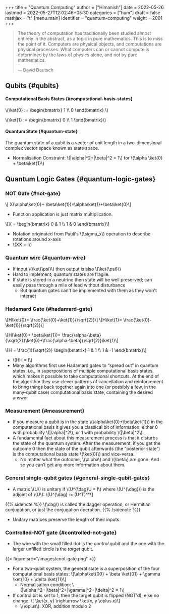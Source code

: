 +++
title = "Quantum Computing"
author = ["Himanish"]
date = 2022-05-26
lastmod = 2022-05-27T12:02:46+05:30
categories = ["hum"]
draft = false
mathjax = "t"
[menu.main]
  identifier = "quantum-computing"
  weight = 2001
+++

> The theory of computation has traditionally been studied almost entirely in the abstract, as a topic in pure mathematics. This is to miss the point of it. Computers are physical objects, and computations are physical processes. What computers can or cannot compute is determined by the laws of physics alone, and not by pure mathematics.
>
> — David Deutsch


## Qubits {#qubits}


#### Computational Basis States {#computational-basis-states}

\\(\ket{0} := \begin{bmatrix} 1 \\\ 0 \end{bmatrix}
\\)

\\(\ket{1} := \begin{bmatrix} 0 \\\ 1 \end{bmatrix}\\)


#### Quantum State {#quantum-state}

The quantum state of a qubit is a vector of unit length in a two-dimensional complex vector space known as state space.

-   Normalisation Constraint: \\(|\alpha|^2+|\beta|^2 = 1\\) for \\(\alpha \ket{0} + \beta\ket{1}\\)


## Quantum Logic Gates {#quantum-logic-gates}


### NOT Gate {#not-gate}

\\[ X(\alpha\ket{0}+ \beta\ket{1})=\alpha\ket{1}+\beta\ket{0}\\]

-   Function application is just matrix multiplication.

\\[X = \begin{bmatrix} 0 & 1 \\\ 1 & 0 \end{bmatrix}\\]

-   Notation originated from Pauli's \\(\sigma\_x\\) operation to describe rotations around x-axis
-   \\(XX = I\\)


### Quantum wire {#quantum-wire}

-   If input \\(\ket{\psi}\\) then output is also \\(\ket{\psi}\\)
-   Hard to implement; quantum states are fragile.
-   If state is stored in a neutrino then state will be well preserved; can easily pass through a mile of lead without disturbance
    -   But quantum gates can't be implemented with them as they won't interact


### Hadamard Gate {#hadamard-gate}

\\[H\ket{0}= \frac{\ket{0}+\ket{1}}{\sqrt{2}}\\]
\\[H\ket{1}= \frac{\ket{0}-\ket{1}}{\sqrt{2}}\\]

\\[H(\ket{0}+ \beta\ket{1})= \frac{\alpha-\beta}{\sqrt{2}}\ket{0}+\frac{\alpha-\beta}{\sqrt{2}}\ket{1}\\]

\\[H = \frac{1}{\sqrt{2}} \begin{bmatrix} 1 & 1 \\\ 1 & -1 \end{bmatrix}\\]

-   \\(HH = I\\)
-   Many algorithms first use Hadamard gates to “spread out” in quantum states, i.e., in superpositions of multiple computational basis states, which makes it possible to take computational shortcuts.  At the end of the algorithm they use clever patterns of cancellation and reinforcement to bring things back together again into one (or possibly a few, in the many-qubit case) computational basis state, containing the desired answer


### Measurement {#measurement}

-   If you measure a qubit is in the state \\(\alpha\ket{0}+\beta\ket{1}\\) in the computational basis it gives you a classical bit of information: either 0 with probability \\(|\alpha|^2\\), or 1 with probability \\(|\beta|^2\\)
-   A fundamental fact about this measurement process is that it disturbs the state of the quantum system.  After the measurement, if you get the outcome 0 then the state of the qubit afterwards (the “posterior state”) is the computational basis state \\(\ket{0}\\) and vice-versa.
    -   No matter what the outcome, \\(\alpha\\) and \\(\beta\\) are gone. And so you can’t get any more information about them.


### General single-qubit gates {#general-single-qubit-gates}

-   A matrix  \\(U\\) is unitary if \\(U^{\dag}U = I\\) where \\(U^{\dag}\\) is the adjoint of  \\(U\\): \\[U^{\dag} := (U^T)^\*\\]

{{% sidenote %}}
\\(\dag\\) is called the dagger operation, or Hermitian conjugation, or just the conjugation operation.
{{% /sidenote %}}

-   Unitary matrices preserve the length of their inputs


### Controlled-NOT gate {#controlled-not-gate}

-   The wire with the small filled dot is the _control_ qubit and the one with the larger unfilled circle is the _target_ qubit.

{{< figure src="/images/cnot-gate.png" >}}

-   For a two-qubit system, the general state is a superposition of the four computational basis states: \\[\alpha\ket{00} + \beta \ket{01} + \gamma \ket{10} + \delta \ket{11}\\]
    -   Normalisation condition: \\(|\alpha|^2+|\beta|^2+|\gamma|^2+|\delta|^2 = 1\\)
-   If control bit is set to 1, then the target qubit is flipped (NOT'd), else no change.  \\[ \ket{x, y} \rightarrow \ket{x, y \oplus x}\\]
    -   \\(\oplus\\): XOR, addition modulo 2
